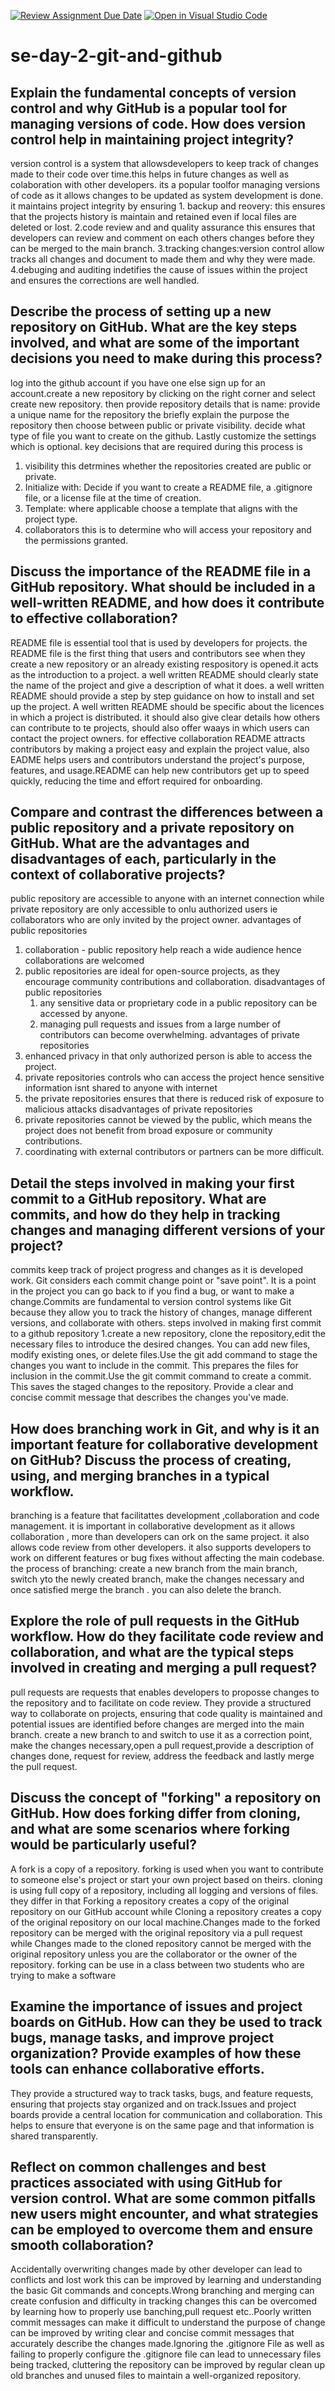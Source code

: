 [![Review Assignment Due Date](https://classroom.github.com/assets/deadline-readme-button-22041afd0340ce965d47ae6ef1cefeee28c7c493a6346c4f15d667ab976d596c.svg)](https://classroom.github.com/a/8wgCKhpZ)
[![Open in Visual Studio Code](https://classroom.github.com/assets/open-in-vscode-2e0aaae1b6195c2367325f4f02e2d04e9abb55f0b24a779b69b11b9e10269abc.svg)](https://classroom.github.com/online_ide?assignment_repo_id=15583787&assignment_repo_type=AssignmentRepo)
# se-day-2-git-and-github
## Explain the fundamental concepts of version control and why GitHub is a popular tool for managing versions of code. How does version control help in maintaining project integrity?
version control is a system that allowsdevelopers to keep track of changes made to their code over time.this helps in future changes as well as colaboration with other developers. its a popular toolfor managing versions of code as it allows changes to be updated as system development is done. it maintains project integrity  by ensuring 1. backup and reovery: this ensures that the projects  history is maintain and retained even if local files are deleted or lost. 2.code review and and quality assurance this  ensures that developers can review  and comment on each others changes before they can be merged to the main branch. 3.tracking changes:version control allow tracks all changes and document to made them and why they were made. 4.debuging and  auditing  indetifies  the cause of issues within the project and ensures the corrections are well handled.

## Describe the process of setting up a new repository on GitHub. What are the key steps involved, and what are some of the important decisions you need to make during this process?
log into the github account if you have one else sign up for an account.create a new repository by clicking on the right corner and select create new repository. then provide  repository
details that is name: provide a unique name for the repository  the briefly explain the purpose the repository  then choose between public or private visibility. decide what type of file you want to create on the github. Lastly customize  the settings which is optional.
key  decisions that are required during this process is
1. visibility this detrmines whether the repositories created are public or private.
2. Initialize with: Decide if you want to create a README file, a .gitignore file, or a license file at the time of creation.
3. Template: where  applicable choose a template that aligns with the project type.
4. collaborators this is to determine who will access your repository and the permissions granted.
   
## Discuss the importance of the README file in a GitHub repository. What should be included in a well-written README, and how does it contribute to effective collaboration?
README file is essential tool that is used by developers for projects.  the README file is the first thing that users and contributors see when  they create a new repository or an already existing  respository is opened.it acts as the introduction to a project.  a well written README should clearly state the name of the project and give a description of what it does. a well written README should provide a step by step guidance on how to install and set up the project. A well written README should be specific about the licences in which a project is distributed. it should also give clear details how others can contribute to te projects, should also offer waays in which users can contact the project  owners.
for effective collaboration README attracts contributors by making a project easy and explain the project value, also EADME helps users and contributors understand the project's purpose, features, and usage.README can help new contributors get up to speed quickly, reducing the time and effort required for onboarding.


## Compare and contrast the differences between a public repository and a private repository on GitHub. What are the advantages and disadvantages of each, particularly in the context of collaborative projects? 
public repository are accessible to anyone  with an internet connection while private repository are only accessible to onlu authorized users ie collaborators who are only invited by the project owner.
advantages of public repositories
 1. collaboration - public repository help reach a  wide audience hence collaborations are welcomed
 2. public repositories are ideal for open-source projects, as they encourage community contributions and collaboration.
disadvantages of public repositories
    1. any sensitive data or proprietary code in a public repository can be accessed by anyone.
    2. managing pull requests and issues from a large number of contributors can become overwhelming.
advantages of private repositories
 1. enhanced privacy in that only authorized person is able to access the project.
 2. private repositories controls who can access the project hence sensitive information isnt shared to anyone with internet
 3. the private repositories ensures that  there is reduced  risk of exposure to malicious attacks
disadvantages of private repositories
 1. private repositories cannot be viewed by the public, which means the project does not benefit from broad exposure or community contributions.
 2. coordinating with external contributors or partners can be more difficult.

## Detail the steps involved in making your first commit to a GitHub repository. What are commits, and how do they help in tracking changes and managing different versions of your project?
commits keep track of project progress and changes as it is developed work. Git considers each commit change point or "save point". It is a point in the project you can go back to if you find a bug, or want to make a change.Commits are fundamental to version control systems like Git because they allow you to track the history of changes, manage different versions, and collaborate with others. 
steps involved in making first commit to a github repository
 1.create a new repository, clone the repository,edit the necessary files to introduce the desired changes. You can add new files, modify existing ones, or delete files.Use the git add command to stage the changes you want to include in the commit. This prepares the files for inclusion in the commit.Use the git commit command to create a commit. This saves the staged changes to the repository. Provide a clear and concise commit message that describes the changes you've made.

## How does branching work in Git, and why is it an important feature for collaborative development on GitHub? Discuss the process of creating, using, and merging branches in a typical workflow. 
branching is a feature that facilitattes development ,collaboration and code management. it is important in collaborative development as it allows collaboration , more than developers can ork on the same project. it also allows code review from other developers. it also supports  developers to work on different features or bug fixes without affecting the main codebase. the process of branching: create a new branch from the main branch, switch yto the newly created branch, make the changes necessary  and once satisfied merge the branch . you can also delete the branch.

## Explore the role of pull requests in the GitHub workflow. How do they facilitate code review and collaboration, and what are the typical steps involved in creating and merging a pull request?
pull requests are  requests that enables developers to proposse changes to the repository and to facilitate on code review. They provide a structured way to collaborate on projects, ensuring that code quality is maintained and potential issues are identified before changes are merged into the main branch.
create a new branch to and switch to use it as a correction point, make the changes necessary,open a pull request,provide a description of changes done, request for review, address the feedback and lastly merge the  pull request.

## Discuss the concept of "forking" a repository on GitHub. How does forking differ from cloning, and what are some scenarios where forking would be particularly useful?
A fork is a copy of a repository. forking is used when you want to contribute to someone else's project or start your own project based on theirs.  cloning  is using full copy of a repository, including all logging and versions of files. they differ in that Forking a repository creates a copy of the original repository on our GitHub account while Cloning a repository creates a copy of the original repository on our local machine.Changes made to the forked repository can be merged with the original repository via a pull request while Changes made to the cloned repository cannot be merged with the original repository unless you are the collaborator or the owner of the repository.
 forking can be use in a class between two students who are trying to make a software

## Examine the importance of issues and project boards on GitHub. How can they be used to track bugs, manage tasks, and improve project organization? Provide examples of how these tools can enhance collaborative efforts.
They provide a structured way to track tasks, bugs, and feature requests, ensuring that projects stay organized and on track.Issues and project boards provide a central location for communication and collaboration. This helps to ensure that everyone is on the same page and that information is shared transparently.

## Reflect on common challenges and best practices associated with using GitHub for version control. What are some common pitfalls new users might encounter, and what strategies can be employed to overcome them and ensure smooth collaboration?
Accidentally overwriting changes made by other developer can lead to conflicts and lost work this can be improved by learning and understanding the basic Git commands and concepts.Wrong branching and merging can create confusion and difficulty in tracking changes this can be overcomed by learning how to properly use banching,pull request etc..Poorly written commit messages can make it difficult to understand the purpose of change can be improved by writing clear and concise commit messages that accurately describe the changes made.Ignoring the .gitignore File as well as failing to properly configure the .gitignore file can lead to unnecessary files being tracked, cluttering the repository can be improved by regular clean up old branches and unused files to maintain a well-organized repository.
